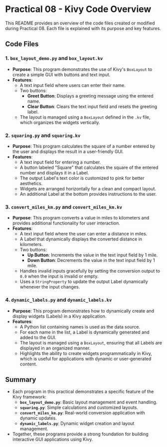 # Practical 08 - Kivy Code Overview

This README provides an overview of the code files created or modified during Practical 08. Each file is explained with its purpose and key features.

## **Code Files**

### **1. `box_layout_demo.py` and `box_layout.kv`**
- **Purpose**: This program demonstrates the use of Kivy's `BoxLayout` to create a simple GUI with buttons and text input.
- **Features**:
  - A text input field where users can enter their name.
  - Two buttons:
    - **Greet Button**: Displays a greeting message using the entered name.
    - **Clear Button**: Clears the text input field and resets the greeting label.
  - The layout is managed using a `BoxLayout` defined in the `.kv` file, which organizes the widgets vertically.

### **2. `squaring.py` and `squaring.kv`**
- **Purpose**: This program calculates the square of a number entered by the user and displays the result in a user-friendly GUI.
- **Features**:
  - A text input field for entering a number.
  - A button labeled "Square" that calculates the square of the entered number and displays it in a Label.
  - The output Label's text color is customized to pink for better aesthetics.
  - Widgets are arranged horizontally for a clean and compact layout.
  - An additional Label at the bottom provides instructions to the user.

### **3. `convert_miles_km.py` and `convert_miles_km.kv`**
- **Purpose**: This program converts a value in miles to kilometers and provides additional functionality for user interaction.
- **Features**:
  - A text input field where the user can enter a distance in miles.
  - A Label that dynamically displays the converted distance in kilometers.
  - Two buttons:
    - **Up Button**: Increments the value in the text input field by 1 mile.
    - **Down Button**: Decrements the value in the text input field by 1 mile.
  - Handles invalid inputs gracefully by setting the conversion output to `0.0` when the input is invalid or empty.
  - Uses a `StringProperty` to update the output Label dynamically whenever the input changes.

### **4. `dynamic_labels.py` and `dynamic_labels.kv`**
- **Purpose**: This program demonstrates how to dynamically create and display widgets (Labels) in a Kivy application.
- **Features**:
  - A Python list containing names is used as the data source.
  - For each name in the list, a Label is dynamically generated and added to the GUI.
  - The layout is managed using a `BoxLayout`, ensuring that all Labels are displayed in an organized manner.
  - Highlights the ability to create widgets programmatically in Kivy, which is useful for applications with dynamic or user-generated content.

## **Summary**
- Each program in this practical demonstrates a specific feature of the Kivy framework:
  - **`box_layout_demo.py`**: Basic layout management and event handling.
  - **`squaring.py`**: Simple calculations and customized layouts.
  - **`convert_miles_km.py`**: Real-world conversion application with dynamic updates.
  - **`dynamic_labels.py`**: Dynamic widget creation and layout management.
- Together, these programs provide a strong foundation for building interactive GUI applications using Kivy.
